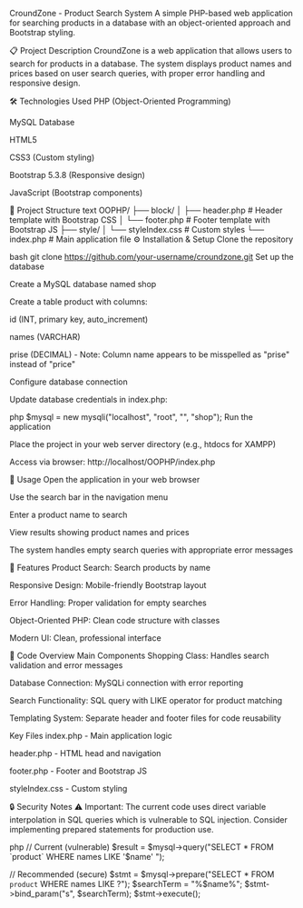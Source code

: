 CroundZone - Product Search System
A simple PHP-based web application for searching products in a database with an object-oriented approach and Bootstrap styling.

📋 Project Description
CroundZone is a web application that allows users to search for products in a database. The system displays product names and prices based on user search queries, with proper error handling and responsive design.

🛠 Technologies Used
PHP (Object-Oriented Programming)

MySQL Database

HTML5

CSS3 (Custom styling)

Bootstrap 5.3.8 (Responsive design)

JavaScript (Bootstrap components)

📁 Project Structure
text
OOPHP/
├── block/
│   ├── header.php          # Header template with Bootstrap CSS
│   └── footer.php          # Footer template with Bootstrap JS
├── style/
│   └── styleIndex.css      # Custom styles
└── index.php               # Main application file
⚙️ Installation & Setup
Clone the repository

bash
git clone https://github.com/your-username/croundzone.git
Set up the database

Create a MySQL database named shop

Create a table product with columns:

id (INT, primary key, auto_increment)

names (VARCHAR)

prise (DECIMAL) - Note: Column name appears to be misspelled as "prise" instead of "price"

Configure database connection

Update database credentials in index.php:

php
$mysql = new mysqli("localhost", "root", "", "shop");
Run the application

Place the project in your web server directory (e.g., htdocs for XAMPP)

Access via browser: http://localhost/OOPHP/index.php

🚀 Usage
Open the application in your web browser

Use the search bar in the navigation menu

Enter a product name to search

View results showing product names and prices

The system handles empty search queries with appropriate error messages

🔧 Features
Product Search: Search products by name

Responsive Design: Mobile-friendly Bootstrap layout

Error Handling: Proper validation for empty searches

Object-Oriented PHP: Clean code structure with classes

Modern UI: Clean, professional interface

📝 Code Overview
Main Components
Shopping Class: Handles search validation and error messages

Database Connection: MySQLi connection with error reporting

Search Functionality: SQL query with LIKE operator for product matching

Templating System: Separate header and footer files for code reusability

Key Files
index.php - Main application logic

header.php - HTML head and navigation

footer.php - Footer and Bootstrap JS

styleIndex.css - Custom styling

🔒 Security Notes
⚠️ Important: The current code uses direct variable interpolation in SQL queries which is vulnerable to SQL injection. Consider implementing prepared statements for production use.

php
// Current (vulnerable)
$result = $mysql->query("SELECT * FROM `product` WHERE names LIKE '$name' ");

// Recommended (secure)
$stmt = $mysql->prepare("SELECT * FROM `product` WHERE names LIKE ?");
$searchTerm = "%$name%";
$stmt->bind_param("s", $searchTerm);
$stmt->execute();

